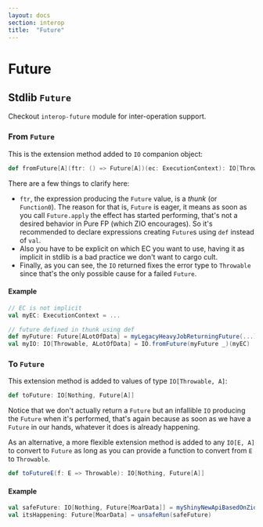 ```yaml
---
layout: docs
section: interop
title:  "Future"
---
```


# Future

## Stdlib `Future`

Checkout `interop-future` module for inter-operation support.

### From `Future`

This is the extension method added to `IO` companion object:

```scala
def fromFuture[A](ftr: () => Future[A])(ec: ExecutionContext): IO[Throwable, A] =
```

There are a few things to clarify here:

- `ftr`, the expression producing the `Future` value, is a *thunk* (or `Function0`). The reason for that is, `Future` is eager, it means as soon as you call `Future.apply` the effect has started performing, that's not a desired behavior in Pure FP (which ZIO encourages). So it's recommended to declare expressions creating `Future`s using `def` instead of `val`.
- Also you have to be explicit on which EC you want to use, having it as implicit in stdlib is a bad practice we don't want to cargo cult.
- Finally, as you can see, the `IO` returned fixes the error type to `Throwable` since that's the only possible cause for a failed `Future`.

#### Example

```scala
// EC is not implicit
val myEC: ExecutionContext = ...

// future defined in thunk using def
def myFuture: Future[ALotOfData] = myLegacyHeavyJobReturningFuture(...)
val myIO: IO[Throwable, ALotOfData] = IO.fromFuture(myFuture _)(myEC)
```

### To `Future`

This extension method is added to values of type `IO[Throwable, A]`:

```scala
def toFuture: IO[Nothing, Future[A]]
```

Notice that we don't actually return a `Future` but an infallible `IO` producing the `Future` when it's performed, that's again because as soon as we have a `Future` in our hands, whatever it does is already happening.

As an alternative, a more flexible extension method is added to any `IO[E, A]` to convert to `Future` as long as you can provide a function to convert from `E` to `Throwable`.

```scala
def toFutureE(f: E => Throwable): IO[Nothing, Future[A]]
```

#### Example

```scala
val safeFuture: IO[Nothing, Future[MoarData]] = myShinyNewApiBasedOnZio(...).toFuture(MyError.toThrowable)
val itsHappening: Future[MoarData] = unsafeRun(safeFuture)
```
